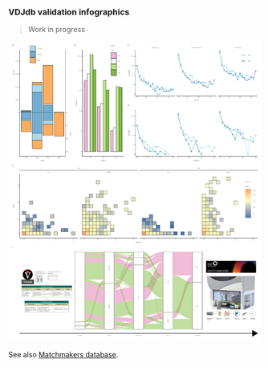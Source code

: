 ### VDJdb validation infographics

> Work in progress

![Splash](assets/vdjdb_validation.png)

See also [Matchmakers database](https://github.com/schumacherlab/TCRvdb).